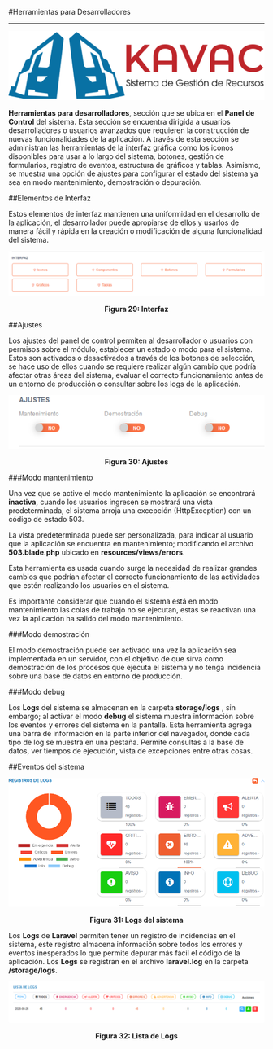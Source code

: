 #Herramientas para Desarrolladores
**********************************

![Screenshot](../img/logokavac.png#imagen)

**Herramientas para desarrolladores**, sección que se ubica en el **Panel de Control** del sistema.  Esta sección se encuentra dirigida a usuarios desarrolladores o usuarios avanzados que requieren la construcción de nuevas funcionalidades de la aplicación. A través de esta sección se administran las herramientas de la interfaz gráfica como los iconos disponibles para usar a lo largo del sistema, botones, gestión de formularios, registro de eventos, estructura de gráficos y tablas. Asimismo, se muestra una opción de ajustes para configurar el estado del sistema ya sea en modo mantenimiento, demostración o depuración. 

##Elementos de Interfaz

Estos elementos de interfaz mantienen una uniformidad en el desarrollo de la aplicación, el desarrollador puede apropiarse de ellos y usarlos de manera fácil y rápida en la creación o modificación de alguna funcionalidad del sistema. 

![Screenshot](../img/figure_29.png)<div style="text-align: center;font-weight: bold">Figura 29: Interfaz</div>

##Ajustes

Los ajustes del panel de control permiten al desarrollador o usuarios con permisos sobre el módulo, establecer un estado o modo para el sistema.  Estos son activados o desactivados a través de los botones de selección, se hace uso de ellos cuando se requiere realizar algún cambio que podría afectar otras áreas del sistema, evaluar el correcto funcionamiento antes de un entorno de producción o consultar sobre los logs de la aplicación.         


![Screenshot](../img/figure_30.png)<div style="text-align: center;font-weight: bold">Figura 30: Ajustes</div>

###Modo mantenimiento

Una vez que se active el modo mantenimiento la aplicación se encontrará **inactiva**, cuando los usuarios ingresen se mostrará una vista predeterminada, el sistema arroja una excepción (HttpException) con un código de estado 503.  

La vista predeterminada puede ser personalizada, para indicar al usuario que la aplicación se encuentra en mantenimiento; modificando el archivo **503.blade.php** ubicado en **resources/views/errors**.

Esta herramienta es usada cuando surge la necesidad de realizar grandes cambios que podrían afectar el correcto funcionamiento de las actividades que estén realizando los usuarios en el sistema.  

Es importante considerar que cuando el sistema está en modo mantenimiento las colas de trabajo no se ejecutan, estas se reactivan una vez la aplicación ha salido del modo mantenimiento. 

###Modo demostración

El modo demostración puede ser activado una vez la aplicación sea implementada en un servidor, con el objetivo de que sirva como demostración de los procesos que ejecuta el sistema y no tenga incidencia sobre una base de datos en entorno de producción. 

###Modo debug 

Los **Logs** del sistema se almacenan en la carpeta **storage/logs** , sin embargo; al activar el modo **debug** el sistema muestra información sobre los eventos y errores del sistema en la pantalla.  Esta herramienta agrega una barra de información en la parte inferior del navegador, donde cada tipo de log se muestra en una pestaña.
Permite consultas a la base de datos, ver tiempos de ejecución,  vista de excepciones entre otras cosas.

##Eventos del sistema 


![Screenshot](../img/figure_31.png)<div style="text-align: center;font-weight: bold">Figura 31: Logs del sistema</div>

Los **Logs** de **Laravel** permiten tener un registro de incidencias en el sistema, este registro almacena información sobre todos los errores y eventos inesperados lo que permite depurar más fácil el código de la aplicación.   Los **Logs** se registran en el archivo **laravel.log** en la carpeta **/storage/logs**.

![Screenshot](../img/figure_32.png)<div style="text-align: center;font-weight: bold">Figura 32: Lista de Logs</div>


